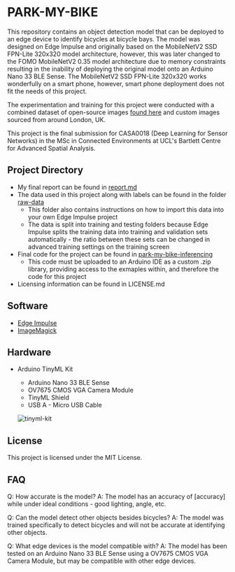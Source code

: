# PARK-MY-BIKE
This repository contains an object detection model that can be deployed to an edge device to identify bicycles at bicycle bays. The model was designed on Edge Impulse and originally based on the MobileNetV2 SSD FPN-Lite 320x320 model architecture, however, this was later changed to the FOMO MobileNetV2 0.35 model architecture due to memory constraints resulting in the inability of deploying the original model onto an Arduino Nano 33 BLE Sense. The MobileNetV2 SSD FPN-Lite 320x320 works wonderfully on a smart phone, however, smart phone deployment does not fit the needs of this project.

The experimentation and training for this project were conducted with a combined dataset of open-source images [found here](https://images.cv/dataset/bicycle-image-classification-dataset) and custom images sourced from around London, UK.

This project is the final submission for CASA0018 (Deep Learning for Sensor Networks) in the MSc in Connected Environments at UCL's Bartlett Centre for Advanced Spatial Analysis.

## Project Directory
- My final report can be found in [report.md](https://github.com/andrelbourgeois/park-my-bike/blob/main/report.md)
- The data used in this project along with labels can be found in the folder [raw-data](https://github.com/andrelbourgeois/park-my-bike/tree/main/raw-data)
  - This folder also contains instructions on how to import this data into your own Edge Impulse project
  - The data is split into training and testing folders because Edge Impulse splits the training data into training and validation sets automatically - the ratio between these sets can be changed in advanced training settings on the training screen
- Final code for the project can be found in [park-my-bike-inferencing](https://github.com/andrelbourgeois/park-my-bike/tree/main/park-my-bike_inferencing)
  - This code must be uploaded to an Arduino IDE as a custom .zip library, providing access to the exmaples within, and therefore the code for this project
- Licensing information can be found in LICENSE.md

## Software
- [Edge Impulse](https://edgeimpulse.com/)
- [ImageMagick](https://imagemagick.org/index.php)

## Hardware
- Arduino TinyML Kit
  - Arduino Nano 33 BLE Sense
  - OV7675 CMOS VGA Camera Module
  - TinyML Shield
  - USB A - Micro USB Cable
  
  ![tinyml-kit](https://user-images.githubusercontent.com/33913141/234854761-9c2d6160-bb56-4dfd-a846-17994812c118.png)

## License
This project is licensed under the MIT License.

## FAQ
Q: How accurate is the model?
A: The model has an accuracy of [accuracy] while under ideal conditions - good lighting, angle, etc.

Q: Can the model detect other objects besides bicycles?
A: The model was trained specifically to detect bicycles and will not be accurate at identifying other objects.

Q: What edge devices is the model compatible with?
A: The model has been tested on an Arduino Nano 33 BLE Sense using a OV7675 CMOS VGA Camera Module, but may be compatible with other edge devices.
